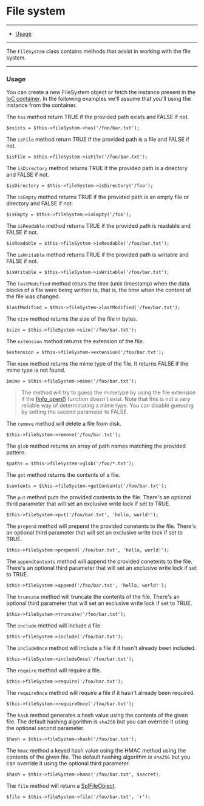 # File system

--------------------------------------------------------

* [Usage](#usage)

--------------------------------------------------------

The ```FileSystem``` class contains methods that assist in working with the file system.

--------------------------------------------------------

<a id="usage"></a>

### Usage

You can create a new FileSystem object or fetch the instance present in the [IoC container](:base_url:/docs/:version:/getting-started:dependency-injection). In the following examples we'll assume that you'll using the instance from the container.

The ```has``` method return TRUE if the provided path exists and FALSE if not.

	$exists = $this->fileSystem->has('/foo/bar.txt');

The ```isFile``` method return TRUE if the provided path is a file and FALSE if not.

	$isFile = $this->fileSystem->isFile('/foo/bar.txt');

The ```isDirectory``` method returns TRUE if the provided path is a directory and FALSE if not.

	$isDirectory = $this->fileSystem->isDirectory('/foo');

The ```isEmpty``` method returns TRUE if the provided path is an empty file or directory and FALSE if not.

	$isEmpty = $this->fileSystem->isEmpty('/foo');

The ```isReadable``` method returns TRUE if the provided path is readable and FALSE if not.

	$isReadable = $this->fileSystem->isReadable('/foo/bar.txt');

The ```isWritable``` method returns TRUE if the provided path is writable and FALSE if not.

	$isWritable = $this->fileSystem->isWritable('/foo/bar.txt');

The ```lastModified``` method returs the time (unix timestamp) when the data blocks of a file were being written to, that is, the time when the content of the file was changed.

	$lastModified = $this->fileSystem->lastModified('/foo/bar.txt');

The ```size``` method returns the size of the file in bytes.

	$size = $this->fileSystem->size('/foo/bar.txt');

The ```extension``` method returns the extension of the file.

	$extension = $this->fileSystem->extension('/foo/bar.txt');

The ```mime``` method returns the mime type of the file.  It returns FALSE if the mime type is not found.

	$mime = $this->fileSystem->mime('/foo/bar.txt');

> The method will try to guess the mimetype by using the file extension if the [finfo_open()](http://php.net/manual/en/function.finfo-open.php) function doesn't exist. Note that this is not a very reliable way of determinating a mime type. You can disable guessing by setting the second parameter to FALSE.

The ```remove``` method will delete a file from disk.

	$this->fileSystem->remove('/foo/bar.txt');

The ```glob``` method returns an array of path names matching the provided pattern.

	$paths = $this->fileSystem->glob('/foo/*.txt');

The ```get``` method returns the contents of a file.

	$contents = $this->fileSystem->getContents('/foo/bar.txt');

The ```put``` method puts the provided contents to the file. There's an optional third parameter that will set an exclusive write lock if set to TRUE.

	$this->fileSystem->put('/foo/bar.txt', 'hello, world!');

The ```prepend``` method will prepend the provided conetents to the file. There's an optional third parameter that will set an exclusive write lock if set to TRUE.

	$this->fileSystem->prepend('/foo/bar.txt', 'hello, world!');

The ```appendContents``` method will append the provided conetents to the file. There's an optional third parameter that will set an exclusive write lock if set to TRUE.

	$this->fileSystem->append('/foo/bar.txt', 'hello, world!');

The ```truncate``` method will truncate the contents of the file. There's an optional third parameter that will set an exclusive write lock if set to TRUE.

	$this->fileSystem->truncate('/foo/bar.txt');

The ```include``` method will include a file.

	$this->fileSystem->include('/foo/bar.txt');

The ```includeOnce``` method will include a file if it hasn't already been included.

	$this->fileSystem->includeOnce('/foo/bar.txt');

The ```require``` method will require a file.

	$this->fileSystem->require('/foo/bar.txt');

The ```requireOnce``` method will require a file if it hasn't already been required.

	$this->fileSystem->requireOnce('/foo/bar.txt');

The ```hash``` method generates a hash value using the contents of the given file. The default hashing algorithm is `sha256` but you can override it using the optional second parameter.

	$hash = $this->fileSystem->hash('/foo/bar.txt');

The ```hmac``` method a keyed hash value using the HMAC method using the contents of the given file. The default hashing algorithm is `sha256` but you can override it using the optional third parameter.

	$hash = $this->fileSystem->hmac('/foo/bar.txt', $secret);

The ```file``` method will return a [SplFileObject](http://php.net/manual/en/class.splfileobject.php).

	$file = $this->fileSystem->file('/foo/bar.txt', 'r');